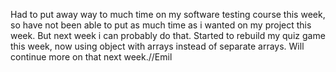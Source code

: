 Had to put away way to much time on my software testing course this week, so have not been able to put as much time as i wanted on my project this week. But next week i can probably do that. 
Started to rebuild my quiz game this week, now using object with arrays instead of separate arrays. Will continue more on that next week.//Emil